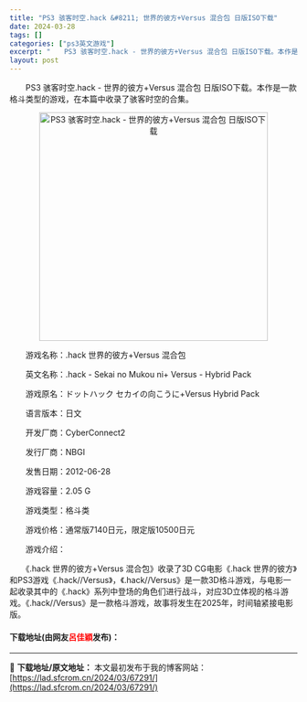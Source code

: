 ```yaml
---
title: "PS3 骇客时空.hack &#8211; 世界的彼方+Versus 混合包 日版ISO下载"
date: 2024-03-28
tags: []
categories: ["ps3英文游戏"]
excerpt: "　　PS3 骇客时空.hack - 世界的彼方+Versus 混合包 日版ISO下载。本作是一款格斗类型的游戏，在本篇中收录了骇客时空的合集。 　　游戏名称：.hack 世界的彼方+Versus 混合包 　　英文名称：.hack - Sekai no Mukou ni+ Versus - Hybri&hellip;"
layout: post
---
```


 <p>　　PS3 骇客时空.hack - 世界的彼方+Versus 混合包 日版ISO下载。本作是一款格斗类型的游戏，在本篇中收录了骇客时空的合集。</p> <p align="center"><img align="" border="0" src="https://lad.sfcrom.cn/wp-content/uploads/2024/03/20240328_66051e3e925bc.jpg" width="400" alt="PS3 骇客时空.hack - 世界的彼方+Versus 混合包 日版ISO下载" /></p> <p>　　游戏名称：.hack 世界的彼方+Versus 混合包</p> <p>　　英文名称：.hack - Sekai no Mukou ni+ Versus - Hybrid Pack</p> <p>　　游戏原名：ドットハック セカイの向こうに+Versus Hybrid Pack</p> <p>　　语言版本：日文</p> <p>　　开发厂商：CyberConnect2</p> <p>　　发行厂商：NBGI</p> <p>　　发售日期：2012-06-28</p> <p>　　游戏容量：2.05 G</p> <p>　　游戏类型：格斗类</p> <p>　　游戏价格：通常版7140日元，限定版10500日元</p> <p>　　游戏介绍：</p> <p>　　《.hack 世界的彼方+Versus 混合包》收录了3D CG电影《.hack 世界的彼方》和PS3游戏《.hack//Versus》，《.hack//Versus》是一款3D格斗游戏，与电影一起收录其中的《.hack》系列中登场的角色们进行战斗，对应3D立体视的格斗游戏。《.hack//Versus》是一款格斗游戏，故事将发生在2025年，时间轴紧接电影版。</p> <p><h4>下载地址(由网友<font color="red">呂佳穎</font>发布)：</h4></p> 

---
📖 **下载地址/原文地址：** 本文最初发布于我的博客网站：[https://lad.sfcrom.cn/2024/03/67291/](https://lad.sfcrom.cn/2024/03/67291/)
